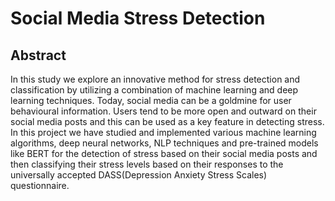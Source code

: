 # Social Media Stress Detection

## Abstract
In this study we explore an innovative method for stress detection and classification by utilizing a combination of machine learning and deep learning techniques. Today, social media can be a goldmine for user behavioural information. Users tend to be more open and outward on their social media posts and this can be used as a key feature in detecting stress. In this project we have studied and implemented various machine learning algorithms, deep neural networks, NLP techniques and pre-trained models like BERT for the detection of stress based on their social media posts and then classifying their stress levels based on their responses to the universally accepted DASS(Depression Anxiety Stress Scales) questionnaire.
